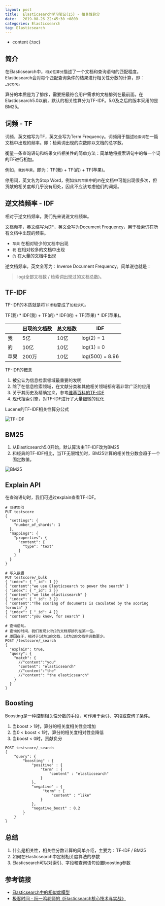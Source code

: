 ```yaml
---
layout: post
title:  Elasticsearch学习笔记(15) - 相关性算分
date:   2019-08-26 22:45:30 +0800
categories: Elasticsearch
tag: Elasticsearch
---
```


* content
{:toc}

## 简介

在Elasticsearch中，`相关性算分`描述了一个文档和查询语句的匹配程度。Elasticsearch会对每个匹配查询条件的结果进行相关性分数的计算，即：_score。

算分的本质是为了排序，需要把最符合用户需求的文档排列在最前面。在Elasticsearch5.0以前，默认的相关性算分为TF-IDF。5.0及之后的版本采用的是BM25。

## 词频 - TF

词频，英文缩写为TF，英文全写为Term Frequency。词频用于描述`检索词`在一篇文档中出现的频率。即：检索词出现的次数除以文档的总字数。

衡量一条查询语句和结果文档相关性的简单方法：简单地将搜索语句中的每一个词的TF进行相加。

例如，`我的苹果`，即为：TF(我) + TF(的) + TF(苹果)。

停用词，英文名为Stop Word，例如`我的苹果`中的`的`在文档中可能出现很多次，但贡献的相关度却几乎没有用处，因此不应该考虑他们的词频。

## 逆文档频率 - IDF

相对于逆文档频率，我们先来说说文档频率。

文档频率，英文缩写为DF，英文全写为Document Frequency，用于检索词在所有文档中出现的频率。

+ `苹果` 在相对较少的文档中出现
+ `我` 在相对较多的文档中出现
+ `的` 在大量的文档中出现

逆文档频率，英文全写为：Inverse Document Frequency。简单说也就是：

> log(全部文档数 / 检索词出现过的文档总数)。

## TF-IDF

TF-IDF的本质就是将`TF求和`变成了`加权求和`。

TF(我) \* IDF(我) + TF(的) \* IDF(的) + TF(苹果) \* IDF(苹果)。

| | 出现的文档数 | 总文档数 | IDF |
| --- | --- | --- | --- |
| 我 | 5亿 | 10亿 | log(2) = 1 |
| 的 | 10亿 | 10亿 | log(1) = 0 |
| 苹果 | 200万 | 10亿 | log(500) = 8.96 |

TF-IDF的概念

1. 被公认为信息检索领域最重要的发明
2. 除了在信息检索领域，在文献分类和其他相关领域都有着非常广泛的应用
3. 关于其历史及精确定义，参考[维基百科的TF-IDF](https://en.wikipedia.org/wiki/TF-IDF)
4. 现代搜索引擎，对TF-IDF进行了大量细微的优化

Lucene的TF-IDF相关性算分公式

![TF-IDF](https://upload-images.jianshu.io/upload_images/845143-874f713a5e65de80.png)


## BM25

1. 从Elasticsearch5.0开始，默认算法由TF-IDF改为BM25
2. 和经典的TF-IDF相比，当TF无限增加时，BM25计算的相关性分数会趋于一个固定数值。

![BM25](https://upload-images.jianshu.io/upload_images/845143-84daccd03573032d.png)

## Explain API

在查询语句时，我们可通过explain查看TF-IDF。

```
# 创建索引
PUT testscore
{
  "settings": {
    "number_of_shards": 1
  },
  "mappings": {
    "properties": {
      "content": {
        "type": "text"
      }
    }
  }
}

# 写入数据
PUT testscore/_bulk
{ "index": { "_id": 1 }}
{ "content":"we use Elasticsearch to power the search" }
{ "index": { "_id": 2 }}
{ "content":"we like elasticsearch" }
{ "index": { "_id": 3 }}
{ "content":"The scoring of documents is caculated by the scoring formula" }
{ "index": { "_id": 4 }}
{ "content":"you know, for search" }

# 查询语句。
# 查询的时间，我们发现id为2的文档却排列在第一位。
# 原因在于，相对于id为1的文档，id为2的文档单词数更少。
POST /testscore/_search
{
  "explain": true,
  "query": {
    "match": {
      //"content":"you"
      "content": "elasticsearch"
      //"content":"the"
      //"content": "the elasticsearch"
    }
  }
}
```

## Boosting

Boosting是一种控制相关性分数的手段，可作用于索引、字段或查询子条件。

1. 当boost > 1时，算分的相关度相关性会增加
2. 当0 < boost < 1时，算分的相关度相对性会降低
3. 当boost < 0时，贡献负分

```
POST testscore/_search
{
    "query": {
        "boosting" : {
            "positive" : {
                "term" : {
                    "content" : "elasticsearch"
                }
            },
            "negative" : {
                 "term" : {
                     "content" : "like"
                }
            },
            "negative_boost" : 0.2
        }
    }
}
```

## 总结

1. 什么是相关性，相关性分数计算的简单介绍，主要为：TF-IDF / BM25
2. 如何在Elasticsearch中定制相关度算法的参数
3. Elasticsearch可以对索引、字段和查询语句设置boosting参数

## 参考链接

+ [Elasticsearch中的相似度模型](https://www.cnblogs.com/sheeva/p/6847309.html)
+ [极客时间 - 阮一鸣老师的《Elasticsearch核心技术与实战》](https://time.geekbang.org/course/detail/197-108257)